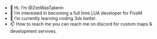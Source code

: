 - 👋 Hi, I’m @ZenWasTakenn
- 👀 I’m interested in becoming a full time LUA developer for FiveM
- 🌱 I’m currently learning coding 3ds better.
- 📫 How to reach me you can reach me on discord for custom maps & development servives.

<!---
ZenWasTakenn/ZenWasTakenn is a ✨ special ✨ repository because its `README.md` (this file) appears on your GitHub profile.
You can click the Preview link to take a look at your changes.
--->
